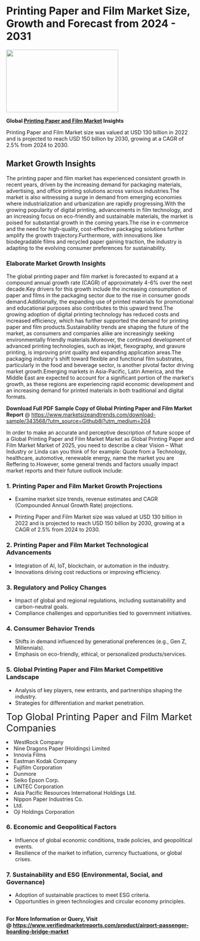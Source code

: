 <H1>Printing Paper and Film Market Size, Growth and Forecast from 2024 - 2031</H1><img class="aligncenter size-medium wp-image-584254" src="https://thirdeyenews.in/wp-content/uploads/2024/09/Global-Market-Research-300x168.jpeg" alt="" width="300" height="168" /><p><strong>Global&nbsp;<a href="https://www.marketsizeandtrends.com/download-sample/343568/?utm_source=Github8j?utm_medium=204">Printing Paper and Film Market</a> Insights</strong></p><p>Printing Paper and Film Market size was valued at USD 130 billion in 2022 and is projected to reach USD 150 billion by 2030, growing at a CAGR of 2.5% from 2024 to 2030.</p><p><h2>Market Growth Insights</h2> The printing paper and film market has experienced consistent growth in recent years, driven by the increasing demand for packaging materials, advertising, and office printing solutions across various industries.The market is also witnessing a surge in demand from emerging economies where industrialization and urbanization are rapidly progressing.With the growing popularity of digital printing, advancements in film technology, and an increasing focus on eco-friendly and sustainable materials, the market is poised for substantial growth in the coming years.The rise in e-commerce and the need for high-quality, cost-effective packaging solutions further amplify the growth trajectory.Furthermore, with innovations like biodegradable films and recycled paper gaining traction, the industry is adapting to the evolving consumer preferences for sustainability. <h3>Elaborate Market Growth Insights</h3> The global printing paper and film market is forecasted to expand at a compound annual growth rate (CAGR) of approximately 4-6% over the next decade.Key drivers for this growth include the increasing consumption of paper and films in the packaging sector due to the rise in consumer goods demand.Additionally, the expanding use of printed materials for promotional and educational purposes also contributes to this upward trend.The growing adoption of digital printing technology has reduced costs and increased efficiency, which has further supported the demand for printing paper and film products.Sustainability trends are shaping the future of the market, as consumers and companies alike are increasingly seeking environmentally friendly materials.Moreover, the continued development of advanced printing technologies, such as inkjet, flexography, and gravure printing, is improving print quality and expanding application areas.The packaging industry's shift toward flexible and functional film substrates, particularly in the food and beverage sector, is another pivotal factor driving market growth.Emerging markets in Asia-Pacific, Latin America, and the Middle East are expected to account for a significant portion of the market's growth, as these regions are experiencing rapid economic development and an increasing demand for printed materials in both traditional and digital formats.</p><p><span class=""><strong>Download Full PDF Sample Copy of Global Printing Paper and Film Market Report</strong> @ <a href="https://www.marketsizeandtrends.com/download-sample/343568/?utm_source=Github8j?utm_medium=204" target="_blank">https://www.marketsizeandtrends.com/download-sample/343568/?utm_source=Github8j?utm_medium=204</a></span></p><p>In order to make an accurate and perceptive description of future scope of a Global&nbsp;Printing Paper and Film Market Market as Global&nbsp;Printing Paper and Film Market Market of 2025, you need to describe a clear Vision &ndash; What Industry or Linda can you think of for example: Quote from a Technology, healthcare, automotive, renewable energy, name the market you are Reffering to.However, some general trends and factors usually impact market reports and their future outlook include:</p><h3>1.&nbsp;<strong>Printing Paper and Film Market Growth Projections</strong></h3><ul><li>Examine market size trends, revenue estimates and CAGR (Compounded Annual Growth Rate) projections.</li><li><p>Printing Paper and Film Market size was valued at USD 130 billion in 2022 and is projected to reach USD 150 billion by 2030, growing at a CAGR of 2.5% from 2024 to 2030.</p></li></ul><h3>2.&nbsp;<strong>Printing Paper and Film Market Technological Advancements</strong></h3><ul><li>Integration of AI, IoT, blockchain, or automation in the industry.</li><li>Innovations driving cost reductions or improving efficiency.</li></ul><h3>3.&nbsp;<strong>Regulatory and Policy Changes</strong></h3><ul><li>Impact of global and regional regulations, including sustainability and carbon-neutral goals.</li><li>Compliance challenges and opportunities tied to government initiatives.</li></ul><h3>4.&nbsp;<strong>Consumer Behavior Trends</strong></h3><ul><li>Shifts in demand influenced by generational preferences (e.g., Gen Z, Millennials).</li><li>Emphasis on eco-friendly, ethical, or personalized products/services.</li></ul><h3>5.&nbsp;<strong>Global Printing Paper and Film Market Competitive Landscape</strong></h3><ul><li>Analysis of key players, new entrants, and partnerships shaping the industry.</li><li>Strategies for differentiation and market penetration.</li></ul><p data-pm-slice="1 1 []"><span style="color: inherit; font-family: inherit; font-size: 25px;">Top Global Printing Paper and Film Market Companies</span></p><div class="" data-test-id=""><p><li>WestRock Company</li><li> Nine Dragons Paper (Holdings) Limited</li><li> Innovia Films</li><li> Eastman Kodak Company</li><li> Fujifilm Corporation</li><li> Dunmore</li><li> Seiko Epson Corp.</li><li> LINTEC Corporation</li><li> Asia Pacific Resources International Holdings Ltd.</li><li> Nippon Paper Industries Co.</li><li> Ltd.</li><li> Oji Holdings Corporation</li></p></div><h3>6.&nbsp;<strong>Economic and Geopolitical Factors</strong></h3><ul><li>Influence of global economic conditions, trade policies, and geopolitical events.</li><li>Resilience of the market to inflation, currency fluctuations, or global crises.</li></ul><h3>7.&nbsp;<strong>Sustainability and ESG (Environmental, Social, and Governance)</strong></h3><ul><li>Adoption of sustainable practices to meet ESG criteria.</li><li>Opportunities in green technologies and circular economy principles.</li></ul><h2><strong style="font-size: 14px;">For More Information or Query, Visit @&nbsp;</strong><a style="background-color: #ffffff; font-size: 14px;" href="https://www.marketsizeandtrends.com/report/printing-paper-and-film-market/" target="_blank">https://www.verifiedmarketreports.com/product/airport-passenger-boarding-bridge-market</a></h2>